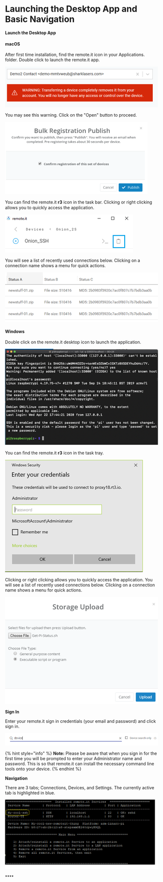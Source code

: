 # Launching the Desktop App and Basic Navigation

**Launch the Desktop App**

#### macOS

After first time installation, find the remote.it icon in your Applications. folder.  Double click to launch the remote.it app.

![](../../.gitbook/assets/image%20%28129%29.png)

You may see this warning.  Click on the "Open" button to proceed.

![](../../.gitbook/assets/image%20%28250%29.png)

You can ﬁnd the remote.it **r3** icon in the task bar. Clicking or right clicking allows you to quickly access the application. 

![](../../.gitbook/assets/image%20%28390%29.png)

You will see a list of recently used connections below.  Clicking on a connection name shows a menu for quick actions.

![](../../.gitbook/assets/image%20%28242%29.png)

#### Windows

Double click on the remote.it desktop icon to launch the application.

![](../../.gitbook/assets/image%20%2892%29.png)

  
You can ﬁnd the remote.it **r3** icon in the task tray. 

![](../../.gitbook/assets/image%20%28490%29.png)

Clicking or right clicking allows you to quickly access the application. You will see a list of recently used connections below.  Clicking on a connection name shows a menu for quick actions.

![](../../.gitbook/assets/image%20%28280%29.png)

**Sign In**

Enter your remote.it sign in credentials \(your email and password\) and click sign in.

![](../../.gitbook/assets/image%20%28329%29.png)

{% hint style="info" %}
**Note:** Please be aware that when you sign in for the first time you will be prompted to enter your Administrator name and password. This is so that remote.it can install the necessary command line tools onto your device. 
{% endhint %}

**Navigation**

There are 3 tabs; Connections, Devices, and Settings.  The currently active tab is highlighted in blue.

![](../../.gitbook/assets/image%20%28205%29.png)

\*\*\*\*

